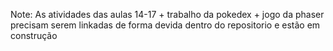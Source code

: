 

Note: As atividades das aulas 14-17 + trabalho da pokedex + jogo da phaser precisam serem linkadas de forma devida dentro do repositorio e estão em construção